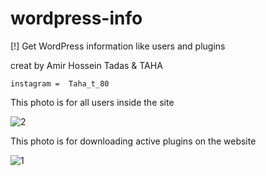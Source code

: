 # wordpress-info
[!] Get WordPress information like users and plugins



creat by Amir Hossein Tadas & TAHA

    instagram =  Taha_t_80



This photo is for all users inside the site


![2](https://user-images.githubusercontent.com/83164596/119128941-89137780-ba4b-11eb-9764-a95370349c5c.PNG)



This photo is for downloading active plugins on the website


![1](https://user-images.githubusercontent.com/83164596/119129057-ab0cfa00-ba4b-11eb-9ee7-6b68ca96f0b2.PNG)
